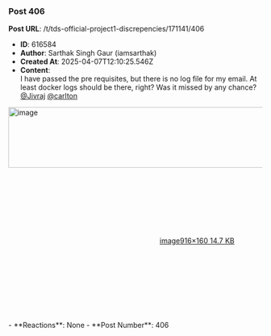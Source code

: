 ### Post 406
**Post URL**: /t/tds-official-project1-discrepencies/171141/406
- **ID**: 616584
- **Author**: Sarthak Singh Gaur (iamsarthak)
- **Created At**: 2025-04-07T12:10:25.546Z
- **Content**:  
  I have passed the pre requisites, but there is no log file for my email.
At least docker logs should be there, right?
Was it missed by any chance?<br>
<a class="mention" href="/u/jivraj">@Jivraj</a> <a class="mention" href="/u/carlton">@carlton</a>
<div class="lightbox-wrapper"><a class="lightbox" href="https://europe1.discourse-cdn.com/flex013/uploads/iitm/original/3X/e/4/e49661e517e668b1f6055ac2db0b01d1a2a5552a.png" data-download-href="/uploads/short-url/wCb3txFxnaYfK4JYyVtmFLcFRqO.png?dl=1" title="image" rel="noopener nofollow ugc"><img src="https://europe1.discourse-cdn.com/flex013/uploads/iitm/original/3X/e/4/e49661e517e668b1f6055ac2db0b01d1a2a5552a.png" alt="image" data-base62-sha1="wCb3txFxnaYfK4JYyVtmFLcFRqO" width="690" height="120" data-dominant-color="D9D9D9"><div class="meta"><svg class="fa d-icon d-icon-far-image svg-icon" aria-hidden="true"><use href="#far-image"></use></svg><span class="filename">image</span><span class="informations">916×160 14.7 KB</span><svg class="fa d-icon d-icon-discourse-expand svg-icon" aria-hidden="true"><use href="#discourse-expand"></use></svg></div></a></div>
- **Reactions**: None
- **Post Number**: 406

